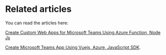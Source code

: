 # Related articles

You can read the articles here:

[Create Custom Web Apps for Microsoft Teams Using Azure Function, Node Js](https://sibeeshpassion.com/create-custom-web-apps-for-microsoft-teams-using-azure-function-node-js/)

[Create Microsoft Teams App Using Vuejs, Azure, JavaScript SDK](https://sibeeshpassion.com/create-microsoft-teams-app-using-vuejs-azure-javascript-sdk/).
